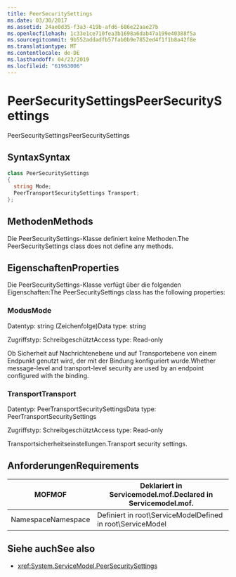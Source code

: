 ```yaml
---
title: PeerSecuritySettings
ms.date: 03/30/2017
ms.assetid: 24ae0d35-f3a3-419b-afd6-686e22aae27b
ms.openlocfilehash: 1c33e1ce710fea3b1698a6dab47a199e40388f5a
ms.sourcegitcommit: 9b552addadfb57fab0b9e7852ed4f1f1b8a42f8e
ms.translationtype: MT
ms.contentlocale: de-DE
ms.lasthandoff: 04/23/2019
ms.locfileid: "61963006"
---
```

# <a name="peersecuritysettings"></a><span data-ttu-id="0e848-102">PeerSecuritySettings</span><span class="sxs-lookup"><span data-stu-id="0e848-102">PeerSecuritySettings</span></span>
<span data-ttu-id="0e848-103">PeerSecuritySettings</span><span class="sxs-lookup"><span data-stu-id="0e848-103">PeerSecuritySettings</span></span>  
  
## <a name="syntax"></a><span data-ttu-id="0e848-104">Syntax</span><span class="sxs-lookup"><span data-stu-id="0e848-104">Syntax</span></span>  
  
```csharp
class PeerSecuritySettings  
{  
  string Mode;  
  PeerTransportSecuritySettings Transport;  
};  
```  
  
## <a name="methods"></a><span data-ttu-id="0e848-105">Methoden</span><span class="sxs-lookup"><span data-stu-id="0e848-105">Methods</span></span>  
 <span data-ttu-id="0e848-106">Die PeerSecuritySettings-Klasse definiert keine Methoden.</span><span class="sxs-lookup"><span data-stu-id="0e848-106">The PeerSecuritySettings class does not define any methods.</span></span>  
  
## <a name="properties"></a><span data-ttu-id="0e848-107">Eigenschaften</span><span class="sxs-lookup"><span data-stu-id="0e848-107">Properties</span></span>  
 <span data-ttu-id="0e848-108">Die PeerSecuritySettings-Klasse verfügt über die folgenden Eigenschaften:</span><span class="sxs-lookup"><span data-stu-id="0e848-108">The PeerSecuritySettings class has the following properties:</span></span>  
  
### <a name="mode"></a><span data-ttu-id="0e848-109">Modus</span><span class="sxs-lookup"><span data-stu-id="0e848-109">Mode</span></span>  
 <span data-ttu-id="0e848-110">Datentyp: string (Zeichenfolge)</span><span class="sxs-lookup"><span data-stu-id="0e848-110">Data type: string</span></span>  
  
 <span data-ttu-id="0e848-111">Zugriffstyp: Schreibgeschützt</span><span class="sxs-lookup"><span data-stu-id="0e848-111">Access type: Read-only</span></span>  
  
 <span data-ttu-id="0e848-112">Ob Sicherheit auf Nachrichtenebene und auf Transportebene von einem Endpunkt genutzt wird, der mit der Bindung konfiguriert wurde.</span><span class="sxs-lookup"><span data-stu-id="0e848-112">Whether message-level and transport-level security are used by an endpoint configured with the binding.</span></span>  
  
### <a name="transport"></a><span data-ttu-id="0e848-113">Transport</span><span class="sxs-lookup"><span data-stu-id="0e848-113">Transport</span></span>  
 <span data-ttu-id="0e848-114">Datentyp: PeerTransportSecuritySettings</span><span class="sxs-lookup"><span data-stu-id="0e848-114">Data type: PeerTransportSecuritySettings</span></span>  
  
 <span data-ttu-id="0e848-115">Zugriffstyp: Schreibgeschützt</span><span class="sxs-lookup"><span data-stu-id="0e848-115">Access type: Read-only</span></span>  
  
 <span data-ttu-id="0e848-116">Transportsicherheitseinstellungen.</span><span class="sxs-lookup"><span data-stu-id="0e848-116">Transport security settings.</span></span>  
  
## <a name="requirements"></a><span data-ttu-id="0e848-117">Anforderungen</span><span class="sxs-lookup"><span data-stu-id="0e848-117">Requirements</span></span>  
  
|<span data-ttu-id="0e848-118">MOF</span><span class="sxs-lookup"><span data-stu-id="0e848-118">MOF</span></span>|<span data-ttu-id="0e848-119">Deklariert in Servicemodel.mof.</span><span class="sxs-lookup"><span data-stu-id="0e848-119">Declared in Servicemodel.mof.</span></span>|  
|---------|-----------------------------------|  
|<span data-ttu-id="0e848-120">Namespace</span><span class="sxs-lookup"><span data-stu-id="0e848-120">Namespace</span></span>|<span data-ttu-id="0e848-121">Definiert in root\ServiceModel</span><span class="sxs-lookup"><span data-stu-id="0e848-121">Defined in root\ServiceModel</span></span>|  
  
## <a name="see-also"></a><span data-ttu-id="0e848-122">Siehe auch</span><span class="sxs-lookup"><span data-stu-id="0e848-122">See also</span></span>

- <xref:System.ServiceModel.PeerSecuritySettings>
